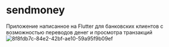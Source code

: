 # sendmoney

Приложение написанное на Flutter для банковских клиентов с возможностью переводов денег и просмотра транзакций
![8f8fdb7c-84e2-42bf-ae10-59a95f9b09ef](https://user-images.githubusercontent.com/113469837/190861808-efef9bd7-5637-4045-82cf-49c3dcdf9eea.jpg)
